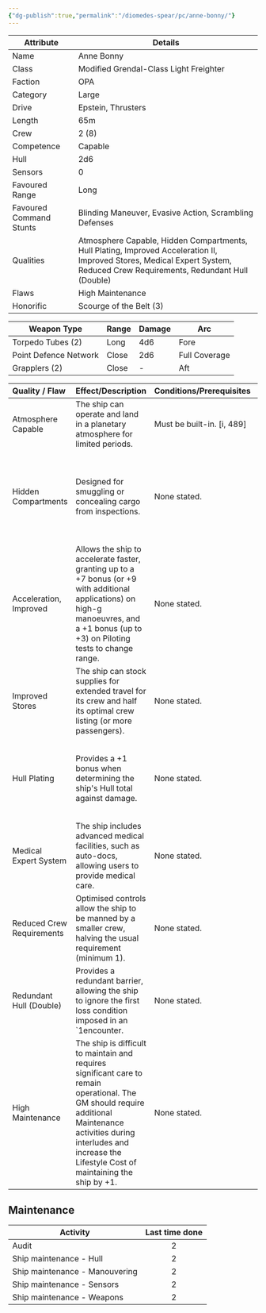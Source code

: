 ```yaml
---
{"dg-publish":true,"permalink":"/diomedes-spear/pc/anne-bonny/"}
---
```


| Attribute               | Details                                                                                                                                                                     |
| ----------------------- | --------------------------------------------------------------------------------------------------------------------------------------------------------------------------- |
| Name                    | Anne Bonny                                                                                                                                                                  |
| Class                   | Modified Grendal-Class Light Freighter                                                                                                                                      |
| Faction                 | OPA                                                                                                                                                                         |
| Category                | Large                                                                                                                                                                       |
| Drive                   | Epstein, Thrusters                                                                                                                                                          |
| Length                  | 65m                                                                                                                                                                         |
| Crew                    | 2 (8)                                                                                                                                                                       |
| Competence              | Capable                                                                                                                                                                     |
| Hull                    | 2d6                                                                                                                                                                         |
| Sensors                 | 0                                                                                                                                                                           |
| Favoured Range          | Long                                                                                                                                                                        |
| Favoured Command Stunts | Blinding Maneuver, Evasive Action, Scrambling Defenses                                                                                                                      |
| Qualities               | Atmosphere Capable, Hidden Compartments, Hull Plating, Improved Acceleration II, Improved Stores, Medical Expert System, Reduced Crew Requirements, Redundant Hull (Double) |
| Flaws                   | High Maintenance                                                                                                                                                            |
| Honorific               | Scourge of the Belt (3)                                                                                                                                                     |

| Weapon Type           | Range | Damage | Arc           |
| --------------------- | ----- | ------ | ------------- |
| Torpedo Tubes (2)     | Long  | 4d6    | Fore          |
| Point Defence Network | Close | 2d6    | Full Coverage |
| Grapplers (2)         | Close | -      | Aft           |

| Quality / Flaw            | Effect/Description                                                                                                                                                                                                              | Conditions/Prerequisites   | Stackable?                                                                           |
| :------------------------ | :------------------------------------------------------------------------------------------------------------------------------------------------------------------------------------------------------------------------------ | :------------------------- | :----------------------------------------------------------------------------------- |
| Atmosphere Capable        | The ship can operate and land in a planetary atmosphere for limited periods.                                                                                                                                                    | Must be built-in. [i, 489] | No                                                                                   |
| Hidden Compartments       | Designed for smuggling or concealing cargo from inspections.                                                                                                                                                                    | None stated.               | Yes, by implication (e.g., Bullfrog's "Nooks and Crannies" enhances this)            |
| Acceleration, Improved    | Allows the ship to accelerate faster, granting up to a +7 bonus (or +9 with additional applications) on high-g manoeuvres, and a +1 bonus (up to +3) on Piloting tests to change range.                                         | None stated.               | Yes (up to +9 / +3)                                                                  |
| Improved Stores           | The ship can stock supplies for extended travel for its crew and half its optimal crew listing (or more passengers).                                                                                                            | None stated.               | No                                                                                   |
| Hull Plating              | Provides a +1 bonus when determining the ship's Hull total against damage.                                                                                                                                                      | None stated.               | Yes, up to a maximum equal to the Hull score in dice (e.g., Hull Plating II, III, V) |
| Medical Expert System     | The ship includes advanced medical facilities, such as auto-docs, allowing users to provide medical care.                                                                                                                       | None stated.               | No                                                                                   |
| Reduced Crew Requirements | Optimised controls allow the ship to be manned by a smaller crew, halving the usual requirement (minimum 1).                                                                                                                    | None stated.               | No                                                                                   |
| Redundant Hull (Double)   | Provides a redundant barrier, allowing the ship to ignore the first loss condition imposed in an `1encounter.                                                                                                                   | None stated.               | No                                                                                   |
| High Maintenance          | The ship is difficult to maintain and requires significant care to remain operational. The GM should require additional Maintenance activities during interludes and increase the Lifestyle Cost of maintaining the ship by +1. | None stated.               | Not explicitly stated as stackable.                                                  |

## Maintenance

| Activity                       | Last time done |
| ------------------------------ | :------------: |
| Audit                          |       2        |
| Ship maintenance - Hull        |       2        |
| Ship maintenance - Manouvering |       2        |
| Ship maintenance - Sensors     |       2        |
| Ship maintenance - Weapons     |       2        |
